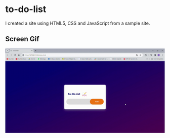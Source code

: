 # to-do-list

I created a site using HTML5, CSS and JavaScript from a sample site.

<h2>Screen Gif</h2>

![](ekran.gif)
